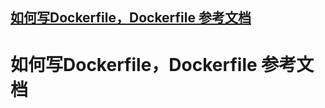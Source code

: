 ## [如何写Dockerfile，Dockerfile 参考文档](https://deepzz.com/post/dockerfile-reference.html)

# 如何写Dockerfile，Dockerfile 参考文档

